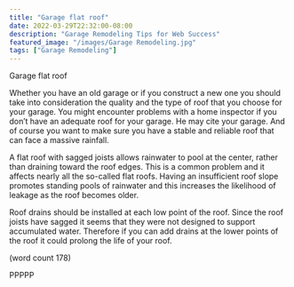 ```yaml
---
title: "Garage flat roof"
date: 2022-03-29T22:32:00-08:00
description: "Garage Remodeling Tips for Web Success"
featured_image: "/images/Garage Remodeling.jpg"
tags: ["Garage Remodeling"]
---
```


Garage flat roof


Whether you have an old garage or if you construct a new one you 
should take into consideration the quality and the type of roof that 
you choose for your garage. You might encounter problems with a 
home inspector if you don’t have an adequate roof for your garage. 
He may cite your garage. And of course you want to make sure you have 
a stable and reliable roof that can face a massive rainfall.

A flat roof with sagged joists allows rainwater to pool at the center, 
rather than draining toward the roof edges. This is a common 
problem and it affects nearly all the so-called flat roofs. Having an 
insufficient roof slope promotes standing pools of rainwater and 
this increases the likelihood of leakage as the roof becomes older. 

Roof drains should be installed at each low point of the roof. Since 
the roof joists have sagged it seems that they were not designed to 
support accumulated water. Therefore if you can add drains at the 
lower points of the roof it could prolong the life of your roof.

(word count 178)

PPPPP

